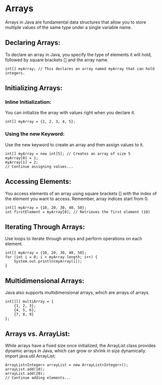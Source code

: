 # Arrays
 Arrays in Java are fundamental data structures that allow you to store multiple values of the same type under a single variable name. 
## Declaring Arrays:
To declare an array in Java, you specify the type of elements it will hold, followed by square brackets [] and the array name. 
```
int[] myArray; // This declares an array named myArray that can hold integers.
```

## Initializing Arrays:
### Inline Initialization: 
You can initialize the array with values right when you declare it.
```
int[] myArray = {1, 2, 3, 4, 5};
```
### Using the new Keyword: 
Use the new keyword to create an array and then assign values to it.
```
int[] myArray = new int[5]; // Creates an array of size 5
myArray[0] = 1;
myArray[1] = 2;
// Continue assigning values...
```
## Accessing Elements:
You access elements of an array using square brackets [] with the index of the element you want to access. Remember, array indices start from 0.
```
int[] myArray = {10, 20, 30, 40, 50};
int firstElement = myArray[0]; // Retrieves the first element (10)
```

## Iterating Through Arrays:
Use loops to iterate through arrays and perform operations on each element.
```
int[] myArray = {10, 20, 30, 40, 50};
for (int i = 0; i < myArray.length; i++) {
    System.out.println(myArray[i]);
}
```

## Multidimensional Arrays:
Java also supports multidimensional arrays, which are arrays of arrays.
```
int[][] multiArray = {
    {1, 2, 3},
    {4, 5, 6},
    {7, 8, 9}
};
```
## Arrays vs. ArrayList:
While arrays have a fixed size once initialized, the ArrayList class provides dynamic arrays in Java, which can grow or shrink in size dynamically.
import java.util.ArrayList;

```
ArrayList<Integer> arrayList = new ArrayList<Integer>();
arrayList.add(10);
arrayList.add(20);
// Continue adding elements...
```